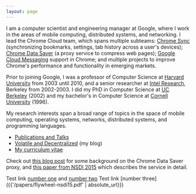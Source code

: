 ```yaml
---
layout: page
---
```

I am a computer scientist and engineering manager at Google, where I work in the areas of mobile computing,
distributed systems, and networking. I lead the Chrome Cloud team, which spans multiple subteams:
[Chrome Sync](https://support.google.com/chrome/answer/165139?hl=en)
(synchronizing bookmarks, settings, tab history across a user's devices);
[Chrome Data Saver](https://support.google.com/chrome/answer/2392284?hl=en)
(a proxy service to compress web pages);
[Google Cloud Messaging](https://developers.google.com/cloud-messaging/) support
in Chrome; and multiple projects to improve Chrome's performance and functionality in emerging markets.

Prior to joining Google, I was a professor of Computer Science at
[Harvard University](https://www.seas.harvard.edu/computer-science) from
2003 until 2010, and a senior researcher at
[Intel Research](http://www.intel.com/content/www/us/en/research/intel-research.html), Berkeley
from 2002-2003. I did my PhD in Computer Science at [UC Berkeley](http://www.cs.berkeley.edu/) (2002)
and my bachelor's in Computer Science at [Cornell University](https://www.cs.cornell.edu/) (1996).

My research interests span a broad range of topics in the space of mobile computing,
operating systems, networks, distributed systems, and programming languages.

* [Publications and Talks](pubs)
* [Volatile and Decentralized](http://matt-welsh.blogspot.com/) (my blog)
* [My curriculum vitae](/mattwelsh-cv.pdf)

Check out [this blog
post](http://matt-welsh.blogspot.com/2011/05/what-im-working-on-at-google-making.html)
for some background on the Chrome Data Saver proxy, and
[this paper from NSDI 2015](/papers/flywheel-nsdi15.pdf)
which describes the service in detail.

Test link [number one](papers/flywheel-nsdi15.pdf) and [number two](/papers/flywheel-nsdi15.pdf)
Test link [number three]({{'/papers/flywheel-nsdi15.pdf' | absolute_url}})
